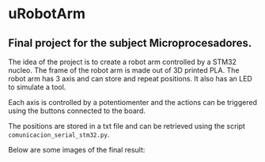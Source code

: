 # uRobotArm

## Final project for the subject Microprocesadores.

The idea of the project is to create a robot arm controlled by a STM32 nucleo. The frame of the robot arm is made out of 3D printed PLA.
The robot arm has 3 axis and can store and repeat positions. It also has an LED to simulate a tool.

Each axis is controlled by a potentiomenter and the actions can be triggered using the buttons connected to the board.

The positions are stored in a txt file and can be retrieved using the script `comunicacion_serial_stm32.py`.

Below are some images of the final result:
